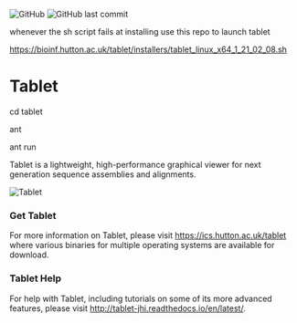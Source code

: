 ![GitHub](https://img.shields.io/github/license/cropgeeks/tablet?style=flat-square)
![GitHub last commit](https://img.shields.io/github/last-commit/cropgeeks/tablet?style=flat-square)

whenever the sh script fails at installing use this repo to launch tablet

https://bioinf.hutton.ac.uk/tablet/installers/tablet_linux_x64_1_21_02_08.sh

# Tablet
cd tablet

ant 

ant run


Tablet is a lightweight, high-performance graphical viewer for next generation sequence assemblies and alignments.

![](https://ics.hutton.ac.uk/resources/tablet/tablet.png "Tablet")

### Get Tablet

For more information on Tablet, please visit https://ics.hutton.ac.uk/tablet where various binaries for multiple operating systems are available for download.

### Tablet Help

For help with Tablet, including tutorials on some of its more advanced features, please visit http://tablet-jhi.readthedocs.io/en/latest/.



